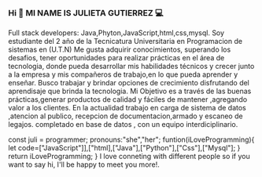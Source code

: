 ### Hi  👋 MI NAME IS JULIETA GUTIERREZ 💻

Full stack developers: Java,Phyton,JavaScript,html,css,mysql.
Soy estudiante del 2 año de la Tecnicatura Universitaria en Programacion de sistemas en (U.T.N)
 Me gusta adquirir conocimientos, superando los desafios, tener oportunidades para realizar
prácticas en el área de tecnologia, donde pueda desarrollar mis habilidades técnicos y crecer junto a la empresa y mis compañeros de trabajo,en lo que pueda aprender y enseñar.
Busco trabajar y  brindar opciones  de crecimiento disfrutando del aprendisaje que brinda la tecnologia.
Mi Objetivo es a través de las buenas prácticas,generar productos de calidad y fáciles de mantener ,agregando valor a los clientes.
En la actualidad trabajo en carga de sistema de datos ,atencion al publico, recepcion de documentacion,armado y escaneo de legajos. completado en base de datos , con un equipo interdiciplinario.


   const juli = programmer;
   pronouns:"she","her";
   funtion(iLoveProgramming){
   let code=["JavaScript"]],["html],["Java"],["Python"],["Css"],["Mysql"];
   }
  return iLoveProgramming;
}
  I love conneting with different people so if you want to say hi, I'll be happy to meet you more!.
